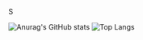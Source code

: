 <!--
**wien0128/wien0128** is a ✨ _special_ ✨ repository because its `README.md` (this file) appears on your GitHub profile.

Here are some ideas to get you started:

- 🔭 I’m currently working on ...
- 🌱 I’m currently learning ...
- 👯 I’m looking to collaborate on ...
- 🤔 I’m looking for help with ...
- 💬 Ask me about ...
- 📫 How to reach me: ...
- 😄 Pronouns: ...
- ⚡ Fun fact: ...
-->

S

![Anurag's GitHub stats](https://github-readme-stats.vercel.app/api?username=wien0128&show_icons=true&theme=midnight-purple) 
![Top Langs](https://github-readme-stats.vercel.app/api/top-langs/?username=wien0128a&layout=midnight-purple)
